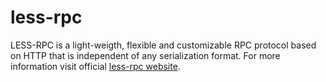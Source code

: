 # less-rpc

LESS-RPC is a light-weigth, flexible and customizable RPC protocol based on HTTP that is independent of any serialization format. For more information visit official [less-rpc website](http://less-rpc.com).
